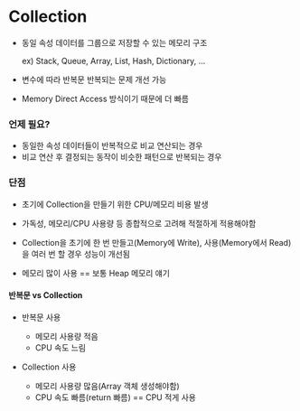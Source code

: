 # Collection

- 동일 속성 데이터를 그룹으로 저장할 수 있는 메모리 구조

  ex) Stack, Queue, Array, List, Hash, Dictionary, ...

- 변수에 따라 반복문 반복되는 문제 개선 가능

- Memory Direct Access 방식이기 때문에 더 빠름



### 언제 필요?

- 동일한 속성 데이터들이 반복적으로 비교 연산되는 경우
- 비교 연산 후 결정되는 동작이 비슷한 패턴으로 반복되는 경우



### 단점

- 초기에 Collection을 만들기 위한 CPU/메모리 비용 발생
- 가독성, 메모리/CPU 사용량 등 종합적으로 고려해 적절하게 적용해야함
- Collection을 초기에 한 번 만들고(Memory에 Write), 사용(Memory에서 Read)을 여러 번 할 경우 성능이 개선됨



- 메모리 많이 사용 == 보통 Heap 메모리 얘기



#### 반복문 vs Collection

- 반복문 사용
  - 메모리 사용량 적음
  - CPU 속도 느림

- Collection 사용
  - 메모리 사용량 많음(Array 객체 생성해야함)
  - CPU 속도 빠름(return 빠름) == CPU 적게 사용

